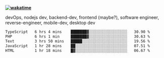 **[![wakatime](https://wakatime.com/badge/user/87646243-158a-4241-a3cb-668e1fa2dbb8.svg)](https://wakatime.com/@87646243-158a-4241-a3cb-668e1fa2dbb8?style=plastic)**


devOps, nodejs dev, backend-dev, frontend (maybe?), software engineer, reverse-engineer, mobile-dev, desktop dev

<!--START_SECTION:waka-->

```txt
TypeScript   6 hrs 4 mins    ███████▓░░░░░░░░░░░░░░░░░   30.90 %
PHP          6 hrs 1 min     ███████▓░░░░░░░░░░░░░░░░░   30.63 %
Text         3 hrs 50 mins   █████░░░░░░░░░░░░░░░░░░░░   19.56 %
JavaScript   1 hr 28 mins    ██░░░░░░░░░░░░░░░░░░░░░░░   07.51 %
HTML         1 hr 18 mins    █▓░░░░░░░░░░░░░░░░░░░░░░░   06.67 %
```

<!--END_SECTION:waka-->
